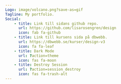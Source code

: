 ```yaml
---
Logo: image/volcano.png?save-as=gif
Tagline: My portfolio.
Social:
    - title: Link till sidans github repo.
      url: https://github.com/lisarosengren/design
      icon: fab fa-github
    - title: Link till kursens sida på dbwebb.
      url: https://dbwebb.se/kurser/design-v3
      icon: fa fa-leaf
    - title: Dark Mode
      url: ?action=theme
      icon: fas fa-moon
    - title: Destroy Session
      url: ?action=session_destroy
      icon: fas fa-trash-alt
---
```

